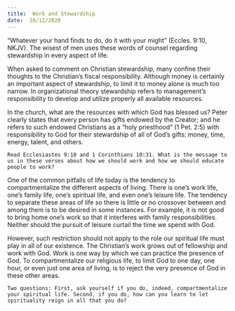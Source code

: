 ```yaml
---
title:  Work and Stewardship
date:  10/12/2020
---
```


“Whatever your hand finds to do, do it with your might” (Eccles. 9:10, NKJV). The wisest of men uses these words of counsel regarding stewardship in every aspect of life.

When asked to comment on Christian stewardship, many confine their thoughts to the Christian’s fiscal responsibility. Although money is certainly an important aspect of stewardship, to limit it to money alone is much too narrow. In organizational theory stewardship refers to management’s responsibility to develop and utilize properly all available resources.

In the church, what are the resources with which God has blessed us? Peter clearly states that every person has gifts endowed by the Creator; and he refers to such endowed Christians as a “holy priesthood” (1 Pet. 2:5) with responsibility to God for their stewardship of all of God’s gifts: money, time, energy, talent, and others.

`Read Ecclesiastes 9:10 and 1 Corinthians 10:31. What is the message to us in these verses about how we should work and how we should educate people to work?`

One of the common pitfalls of life today is the tendency to compartmentalize the different aspects of living. There is one’s work life, one’s family life, one’s spiritual life, and even one’s leisure life. The tendency to separate these areas of life so there is little or no crossover between and among them is to be desired in some instances. For example, it is not good to bring home one’s work so that it interferes with family responsibilities. Neither should the pursuit of leisure curtail the time we spend with God.

However, such restriction should not apply to the role our spiritual life must play in all of our existence. The Christian’s work grows out of fellowship and work with God. Work is one way by which we can practice the presence of God. To compartmentalize our religious life, to limit God to one day, one hour, or even just one area of living, is to reject the very presence of God in these other areas.

`Two questions: First, ask yourself if you do, indeed, compartmentalize your spiritual life. Second, if you do, how can you learn to let spirituality reign in all that you do?`